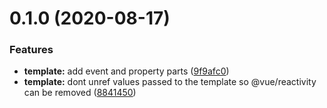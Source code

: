 # 0.1.0 (2020-08-17)


### Features

* **template:** add event and property parts ([9f9afc0](https://github.com/ChrisShank/vu/commit/9f9afc06c7df4387b259c015fcdeea7df5cf0d45))
* **template:** dont unref values passed to the template so @vue/reactivity can be removed ([8841450](https://github.com/ChrisShank/vu/commit/88414505b4ae6ff3e9e6d06a56774fe28cf8731b))




